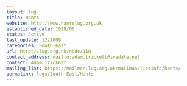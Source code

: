 ```yaml
---
layout: lug
title: Hants
website: http://www.hantslug.org.uk
established_date: 1998/06
status: Active
last_update: 12/2009
categories: South-East
url: http://lug.org.uk/node/118
contact_address: mailto:adam.trickett@iredale.net
contact: Adam Trickett
mailing_list: https://mailman.lug.org.uk/mailman/listinfo/hants/
permalink: lugs/South-East/Hants
---
```

